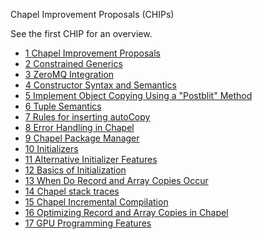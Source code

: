 Chapel Improvement Proposals (CHIPs)

See the first CHIP for an overview.

* [1 Chapel Improvement Proposals](1.rst)
* [2 Constrained Generics](2.rst)
* [3 ZeroMQ Integration](3.rst)
* [4 Constructor Syntax and Semantics](4.rst)
* [5 Implement Object Copying Using a "Postblit" Method](5.rst)
* [6 Tuple Semantics](6.rst)
* [7 Rules for inserting autoCopy](7.rst)
* [8 Error Handling in Chapel](8.rst)
* [9 Chapel Package Manager](9.rst)
* [10 Initializers](10.rst)
* [11 Alternative Initializer Features](11.rst)
* [12 Basics of Initialization](12.rst)
* [13 When Do Record and Array Copies Occur](13.rst)
* [14 Chapel stack traces](14.rst)
* [15 Chapel Incremental Compilation](15.rst)
* [16 Optimizing Record and Array Copies in Chapel](16.rst)
* [17 GPU Programming Features](17.rst)

